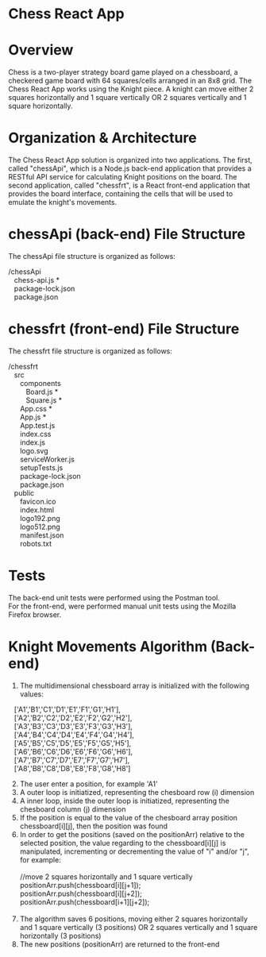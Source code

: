 # Chess React App

# Overview
Chess is a two-player strategy board game played on a chessboard, a checkered game board
with 64 squares/cells arranged in an 8x8 grid. The Chess React App works using the Knight
piece. A knight can move either 2 squares horizontally and 1 square vertically OR 2 squares
vertically and 1 square horizontally.

# Organization & Architecture
The Chess React App solution is organized into two applications. The first, called "chessApi", which is a Node.js back-end application that provides a RESTful API service for calculating Knight positions on the board. The second application, called "chessfrt", is a React front-end application that provides the board interface, containing the cells that will be used to emulate the knight's movements.

# chessApi (back-end) File Structure
The chessApi file structure is organized as follows:

/chessApi<br/>
&nbsp;&nbsp;&nbsp;chess-api.js *<br/>
&nbsp;&nbsp;&nbsp;package-lock.json<br/>
&nbsp;&nbsp;&nbsp;package.json<br/>
  
# chessfrt (front-end) File Structure
The chessfrt file structure is organized as follows:

/chessfrt<br/>
&nbsp;&nbsp;&nbsp;src<br/>
&nbsp;&nbsp;&nbsp;&nbsp;&nbsp;&nbsp;components<br/>
&nbsp;&nbsp;&nbsp;&nbsp;&nbsp;&nbsp;&nbsp;&nbsp;&nbsp;Board.js *<br/>
&nbsp;&nbsp;&nbsp;&nbsp;&nbsp;&nbsp;&nbsp;&nbsp;&nbsp;Square.js *<br/>
&nbsp;&nbsp;&nbsp;&nbsp;&nbsp;&nbsp;App.css *<br/>
&nbsp;&nbsp;&nbsp;&nbsp;&nbsp;&nbsp;App.js *<br/>
&nbsp;&nbsp;&nbsp;&nbsp;&nbsp;&nbsp;App.test.js<br/>
&nbsp;&nbsp;&nbsp;&nbsp;&nbsp;&nbsp;index.css<br/>
&nbsp;&nbsp;&nbsp;&nbsp;&nbsp;&nbsp;index.js<br/>
&nbsp;&nbsp;&nbsp;&nbsp;&nbsp;&nbsp;logo.svg<br/>
&nbsp;&nbsp;&nbsp;&nbsp;&nbsp;&nbsp;serviceWorker.js<br/>
&nbsp;&nbsp;&nbsp;&nbsp;&nbsp;&nbsp;setupTests.js<br/>
&nbsp;&nbsp;&nbsp;&nbsp;&nbsp;&nbsp;package-lock.json<br/>
&nbsp;&nbsp;&nbsp;&nbsp;&nbsp;&nbsp;package.json<br/>
&nbsp;&nbsp;&nbsp;public<br/>
&nbsp;&nbsp;&nbsp;&nbsp;&nbsp;&nbsp;favicon.ico<br/>
&nbsp;&nbsp;&nbsp;&nbsp;&nbsp;&nbsp;index.html<br/>
&nbsp;&nbsp;&nbsp;&nbsp;&nbsp;&nbsp;logo192.png<br/>
&nbsp;&nbsp;&nbsp;&nbsp;&nbsp;&nbsp;logo512.png<br/>
&nbsp;&nbsp;&nbsp;&nbsp;&nbsp;&nbsp;manifest.json<br/>
&nbsp;&nbsp;&nbsp;&nbsp;&nbsp;&nbsp;robots.txt<br/>

# Tests
The back-end unit tests were performed using the Postman tool.<br/>
For the front-end, were performed manual unit tests using the Mozilla Firefox browser.<br/>

# Knight Movements Algorithm (Back-end)

1. The multidimensional chessboard array is initialized with the following values:

&nbsp;&nbsp;&nbsp;['A1','B1','C1','D1','E1','F1','G1','H1'],<br/>
&nbsp;&nbsp;&nbsp;['A2','B2','C2','D2','E2','F2','G2','H2'],<br/>
&nbsp;&nbsp;&nbsp;['A3','B3','C3','D3','E3','F3','G3','H3'],<br/>
&nbsp;&nbsp;&nbsp;['A4','B4','C4','D4','E4','F4','G4','H4'],<br/>
&nbsp;&nbsp;&nbsp;['A5','B5','C5','D5','E5','F5','G5','H5'],<br/>
&nbsp;&nbsp;&nbsp;['A6','B6','C6','D6','E6','F6','G6','H6'],<br/>
&nbsp;&nbsp;&nbsp;['A7','B7','C7','D7','E7','F7','G7','H7'],<br/>
&nbsp;&nbsp;&nbsp;['A8','B8','C8','D8','E8','F8','G8','H8']<br/>

2. The user enter a position, for example 'A1'<br/>
3. A outer loop is initiatized, representing the chesboard row (i) dimension<br/>
4. A inner loop, inside the outer loop is initiatized, representing the chesboard column (j) dimension<br/>
5. If the position is equal to the value of the chesboard array position chessboard[i][j], then the position was found<br/>
6. In order to get the positions (saved on the positionArr) relative to the selected position, the value regarding to the chessboard[i][j] is manipulated, incrementing or decrementing the value of "i" and/or "j", for example:<br/><br/>
   //move 2 squares horizontally and 1 square vertically<br/>
   positionArr.push(chessboard[i][j+1]);<br/>
   positionArr.push(chessboard[i][j+2]);<br/>
   positionArr.push(chessboard[i+1][j+2]);<br/><br/>
7. The algorithm saves 6 positions, moving either 2 squares horizontally and 1 square vertically (3 positions) OR 2 squares
vertically and 1 square horizontally (3 positions)<br/>
8. The new positions (positionArr) are returned to the front-end
